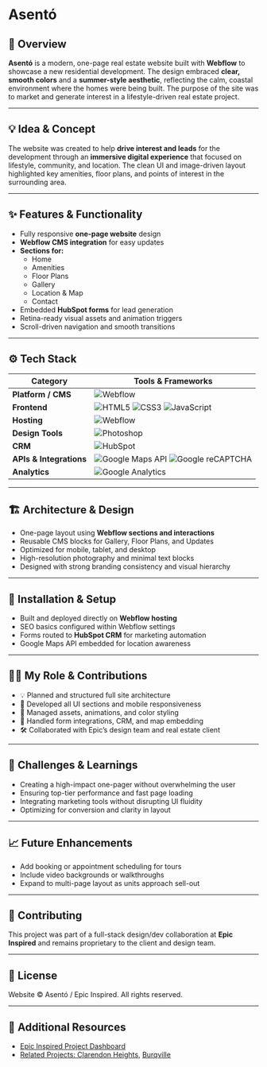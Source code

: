 # **Asentó**    

## 🧭 Overview  
**Asentó** is a modern, one-page real estate website built with **Webflow** to showcase a new residential development. The design embraced **clear, smooth colors** and a **summer-style aesthetic**, reflecting the calm, coastal environment where the homes were being built. The purpose of the site was to market and generate interest in a lifestyle-driven real estate project.

---

## 💡 Idea & Concept  
The website was created to help **drive interest and leads** for the development through an **immersive digital experience** that focused on lifestyle, community, and location. The clean UI and image-driven layout highlighted key amenities, floor plans, and points of interest in the surrounding area.

---

## ✨ Features & Functionality  
- Fully responsive **one-page website** design  
- **Webflow CMS integration** for easy updates  
- **Sections for:**  
  - Home  
  - Amenities  
  - Floor Plans  
  - Gallery  
  - Location & Map  
  - Contact  
- Embedded **HubSpot forms** for lead generation  
- Retina-ready visual assets and animation triggers  
- Scroll-driven navigation and smooth transitions  

---

## ⚙️ Tech Stack  
| **Category**              | **Tools & Frameworks** |
|---------------------------|------------------------|
| **Platform / CMS**        | ![Webflow](https://img.shields.io/badge/Webflow-4353FF?style=for-the-badge&logo=webflow&logoColor=white) |
| **Frontend**              | ![HTML5](https://img.shields.io/badge/HTML5-E34F26?style=for-the-badge&logo=html5&logoColor=white) ![CSS3](https://img.shields.io/badge/CSS3-1572B6?style=for-the-badge&logo=css3&logoColor=white) ![JavaScript](https://img.shields.io/badge/JavaScript-F7DF1E?style=for-the-badge&logo=javascript&logoColor=black) |
| **Hosting**               | ![Webflow](https://img.shields.io/badge/Webflow-4353FF?style=for-the-badge&logo=webflow&logoColor=white) |
| **Design Tools**          | ![Photoshop](https://img.shields.io/badge/Adobe%20Photoshop-31A8FF?style=for-the-badge&logo=adobephotoshop&logoColor=white) |
| **CRM** | ![HubSpot](https://img.shields.io/badge/HubSpot-FF7A59?style=for-the-badge&logo=hubspot&logoColor=white) |
| **APIs & Integrations**   | ![Google Maps API](https://img.shields.io/badge/Google%20Maps%20API-4285F4?style=for-the-badge&logo=googlemaps&logoColor=white) ![Google reCAPTCHA](https://img.shields.io/badge/Google%20reCAPTCHA-4285F4?style=for-the-badge&logo=google&logoColor=white) |
| **Analytics**             | ![Google Analytics](https://img.shields.io/badge/Analytics-e37400?logo=googleanalytics&logoColor=white&style=for-the-badge) |

---

## 🏗 Architecture & Design  
- One-page layout using **Webflow sections and interactions**  
- Reusable CMS blocks for Gallery, Floor Plans, and Updates  
- Optimized for mobile, tablet, and desktop  
- High-resolution photography and minimal text blocks  
- Designed with strong branding consistency and visual hierarchy  

---

## 🚀 Installation & Setup  
- Built and deployed directly on **Webflow hosting**  
- SEO basics configured within Webflow settings  
- Forms routed to **HubSpot CRM** for marketing automation  
- Google Maps API embedded for location awareness  

---

## 🧑‍💻 My Role & Contributions  
- 💡 Planned and structured full site architecture  
- 🧱 Developed all UI sections and mobile responsiveness  
- 🎨 Managed assets, animations, and color styling  
- 🔧 Handled form integrations, CRM, and map embedding  
- 🛠️ Collaborated with Epic’s design team and real estate client  

---

## 🧗 Challenges & Learnings  
- Creating a high-impact one-pager without overwhelming the user  
- Ensuring top-tier performance and fast page loading  
- Integrating marketing tools without disrupting UI fluidity  
- Optimizing for conversion and clarity in layout  

---

## 📈 Future Enhancements  
- Add booking or appointment scheduling for tours  
- Include video backgrounds or walkthroughs  
- Expand to multi-page layout as units approach sell-out  

---

## 🤝 Contributing  
This project was part of a full-stack design/dev collaboration at **Epic Inspired** and remains proprietary to the client and design team.

---

## 🪪 License  
Website © Asentó / Epic Inspired. All rights reserved.  

---

## 🔗 Additional Resources  
- [Epic Inspired Project Dashboard](../GitHubDashboard.md)  
- [Related Projects: Clarendon Heights](../ClarendonHeights.md), [Burqville](../Burqville.md)
